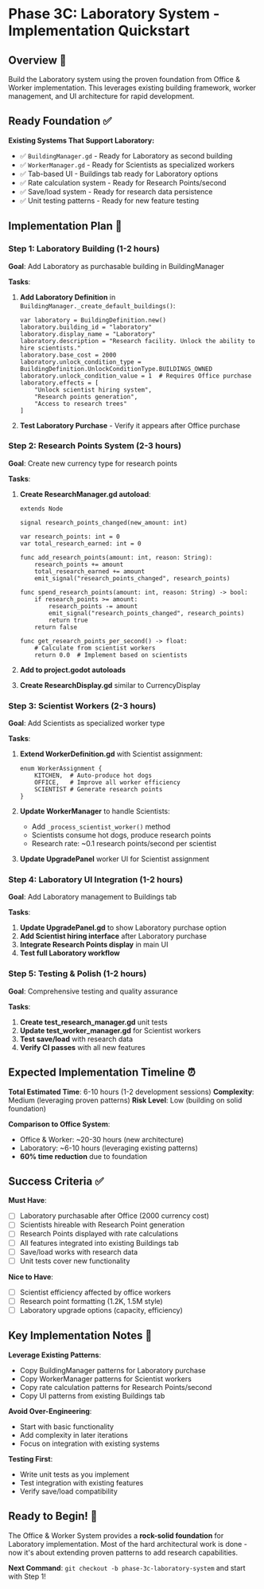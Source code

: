 # Phase 3C: Laboratory System - Implementation Quickstart

## Overview 🔬
Build the Laboratory system using the proven foundation from Office & Worker implementation. This leverages existing building framework, worker management, and UI architecture for rapid development.

## Ready Foundation ✅

**Existing Systems That Support Laboratory:**
- ✅ `BuildingManager.gd` - Ready for Laboratory as second building
- ✅ `WorkerManager.gd` - Ready for Scientists as specialized workers
- ✅ Tab-based UI - Buildings tab ready for Laboratory options
- ✅ Rate calculation system - Ready for Research Points/second
- ✅ Save/load system - Ready for research data persistence
- ✅ Unit testing patterns - Ready for new feature testing

## Implementation Plan 🎯

### Step 1: Laboratory Building (1-2 hours)
**Goal**: Add Laboratory as purchasable building in BuildingManager

**Tasks**:
1. **Add Laboratory Definition** in `BuildingManager._create_default_buildings()`:
   ```gdscript
   var laboratory = BuildingDefinition.new()
   laboratory.building_id = "laboratory"
   laboratory.display_name = "Laboratory"
   laboratory.description = "Research facility. Unlock the ability to hire scientists."
   laboratory.base_cost = 2000
   laboratory.unlock_condition_type = BuildingDefinition.UnlockConditionType.BUILDINGS_OWNED
   laboratory.unlock_condition_value = 1  # Requires Office purchase
   laboratory.effects = [
       "Unlock scientist hiring system",
       "Research points generation", 
       "Access to research trees"
   ]
   ```

2. **Test Laboratory Purchase** - Verify it appears after Office purchase

### Step 2: Research Points System (2-3 hours)
**Goal**: Create new currency type for research points

**Tasks**:
1. **Create ResearchManager.gd autoload**:
   ```gdscript
   extends Node
   
   signal research_points_changed(new_amount: int)
   
   var research_points: int = 0
   var total_research_earned: int = 0
   
   func add_research_points(amount: int, reason: String):
       research_points += amount
       total_research_earned += amount
       emit_signal("research_points_changed", research_points)
   
   func spend_research_points(amount: int, reason: String) -> bool:
       if research_points >= amount:
           research_points -= amount
           emit_signal("research_points_changed", research_points)
           return true
       return false
   
   func get_research_points_per_second() -> float:
       # Calculate from scientist workers
       return 0.0  # Implement based on scientists
   ```

2. **Add to project.godot autoloads**
3. **Create ResearchDisplay.gd** similar to CurrencyDisplay

### Step 3: Scientist Workers (2-3 hours) 
**Goal**: Add Scientists as specialized worker type

**Tasks**:
1. **Extend WorkerDefinition.gd** with Scientist assignment:
   ```gdscript
   enum WorkerAssignment {
       KITCHEN,  # Auto-produce hot dogs
       OFFICE,   # Improve all worker efficiency  
       SCIENTIST # Generate research points
   }
   ```

2. **Update WorkerManager** to handle Scientists:
   - Add `_process_scientist_worker()` method
   - Scientists consume hot dogs, produce research points
   - Research rate: ~0.1 research points/second per scientist

3. **Update UpgradePanel** worker UI for Scientist assignment

### Step 4: Laboratory UI Integration (1-2 hours)
**Goal**: Add Laboratory management to Buildings tab

**Tasks**:
1. **Update UpgradePanel.gd** to show Laboratory purchase option
2. **Add Scientist hiring interface** after Laboratory purchase
3. **Integrate Research Points display** in main UI
4. **Test full Laboratory workflow**

### Step 5: Testing & Polish (1-2 hours)
**Goal**: Comprehensive testing and quality assurance

**Tasks**:
1. **Create test_research_manager.gd** unit tests
2. **Update test_worker_manager.gd** for Scientist workers
3. **Test save/load** with research data
4. **Verify CI passes** with all new features

## Expected Implementation Timeline ⏰

**Total Estimated Time**: 6-10 hours (1-2 development sessions)
**Complexity**: Medium (leveraging proven patterns)
**Risk Level**: Low (building on solid foundation)

**Comparison to Office System**: 
- Office & Worker: ~20-30 hours (new architecture)
- Laboratory: ~6-10 hours (leveraging existing patterns)
- **60% time reduction** due to foundation

## Success Criteria ✅

**Must Have**:
- [ ] Laboratory purchasable after Office (2000 currency cost)
- [ ] Scientists hireable with Research Point generation
- [ ] Research Points displayed with rate calculations
- [ ] All features integrated into existing Buildings tab
- [ ] Save/load works with research data
- [ ] Unit tests cover new functionality

**Nice to Have**:
- [ ] Scientist efficiency affected by office workers  
- [ ] Research point formatting (1.2K, 1.5M style)
- [ ] Laboratory upgrade options (capacity, efficiency)

## Key Implementation Notes 📝

**Leverage Existing Patterns**:
- Copy BuildingManager patterns for Laboratory purchase
- Copy WorkerManager patterns for Scientist workers
- Copy rate calculation patterns for Research Points/second
- Copy UI patterns from existing Buildings tab

**Avoid Over-Engineering**:
- Start with basic functionality
- Add complexity in later iterations
- Focus on integration with existing systems

**Testing First**:
- Write unit tests as you implement
- Test integration with existing features
- Verify save/load compatibility

## Ready to Begin! 🚀

The Office & Worker System provides a **rock-solid foundation** for Laboratory implementation. Most of the hard architectural work is done - now it's about extending proven patterns to add research capabilities.

**Next Command**: `git checkout -b phase-3c-laboratory-system` and start with Step 1!